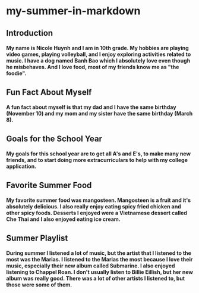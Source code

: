 # my-summer-in-markdown
## Introduction
#### My name is Nicole Huynh and I am in 10th grade. My hobbies are playing video games, playing volleyball, and I enjoy exploring activities related to music. I have a dog named Banh Bao which I absolutely love even though he misbehaves. And I love food, most of my friends know me as "the foodie". 

## Fun Fact About Myself
#### A fun fact about myself is that my dad and I have the same birthday (November 10) and my mom and my sister have the same birthday (March 8). 

## Goals for the School Year
#### My goals for this school year are to get all A's and E's, to make many new friends, and to start doing more extracurriculars to help with my college application. 

## Favorite Summer Food
#### My favorite summer food was mangosteen. Mangosteen is a fruit and it's absolutely delicious. I also really enjoy eating spicy fried chicken and other spicy foods. Desserts I enjoyed were a Vietnamese dessert called Che Thai and I also enjoyed eating ice cream. 

## Summer Playlist
#### During summer I listened a lot of music, but the artist that I listened to the most was the Marias. I listened to the Marias the most because I love their music, especially their new album called Submarine. I also enjoyed listening to Chappel Roan. I don't usually listen to Billie Eillish, but her new album was really good. There was a lot of other artists I listened to, but those were some of them.